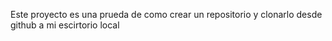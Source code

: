 Este proyecto es una prueda de como crear un repositorio y clonarlo desde github a mi escirtorio local
